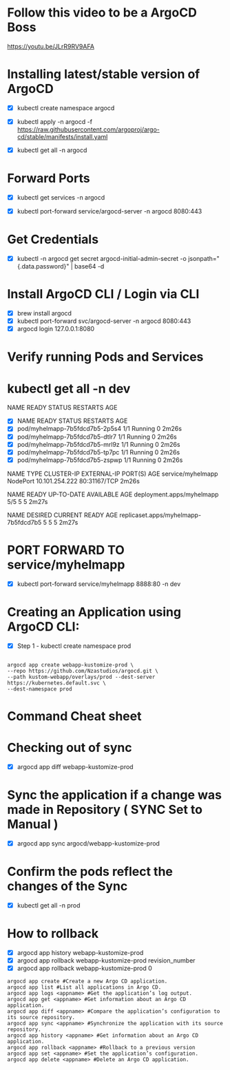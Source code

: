 

# Follow this video to be a ArgoCD Boss
https://youtu.be/JLrR9RV9AFA


# Installing latest/stable version of ArgoCD
- [x] kubectl create namespace argocd
- [x] kubectl apply -n argocd -f https://raw.githubusercontent.com/argoproj/argo-cd/stable/manifests/install.yaml

- [x] kubectl get all -n argocd

# Forward Ports
- [x] kubectl get services -n argocd
- [x] kubectl port-forward service/argocd-server -n argocd 8080:443


# Get Credentials
- [x] kubectl -n argocd get secret argocd-initial-admin-secret -o jsonpath="{.data.password}" | base64 -d


# Install ArgoCD CLI / Login via CLI
- [x] brew install argocd
- [x] kubectl port-forward svc/argocd-server -n argocd 8080:443
- [x] argocd login 127.0.0.1:8080

# Verify running Pods and Services

# kubectl get all -n dev
NAME                             READY   STATUS    RESTARTS   AGE
- [x] NAME                             READY   STATUS    RESTARTS   AGE
- [x] pod/myhelmapp-7b5fdcd7b5-2p5s4   1/1     Running   0          2m26s
- [x] pod/myhelmapp-7b5fdcd7b5-dtlr7   1/1     Running   0          2m26s
- [x] pod/myhelmapp-7b5fdcd7b5-mrl9z   1/1     Running   0          2m26s
- [x] pod/myhelmapp-7b5fdcd7b5-tp7pc   1/1     Running   0          2m26s
- [x] pod/myhelmapp-7b5fdcd7b5-zspwp   1/1     Running   0          2m26s

NAME                TYPE       CLUSTER-IP       EXTERNAL-IP   PORT(S)        AGE
service/myhelmapp   NodePort   10.101.254.222   <none>        80:31167/TCP   2m26s

NAME                        READY   UP-TO-DATE   AVAILABLE   AGE
deployment.apps/myhelmapp   5/5     5            5           2m27s

NAME                                   DESIRED   CURRENT   READY   AGE
replicaset.apps/myhelmapp-7b5fdcd7b5   5         5         5       2m27s

# PORT FORWARD TO service/myhelmapp
- [x] kubectl port-forward service/myhelmapp 8888:80 -n dev

# Creating an Application using ArgoCD CLI:
- [x] Step 1 - kubectl create namespace prod 
```

argocd app create webapp-kustomize-prod \
--repo https://github.com/Nzastudios/argocd.git \
--path kustom-webapp/overlays/prod --dest-server https://kubernetes.default.svc \
--dest-namespace prod
```

# Command Cheat sheet

# Checking out of sync
- [x] argocd app diff webapp-kustomize-prod

# Sync the application if a change was made in Repository ( SYNC Set to Manual )
- [x] argocd app sync argocd/webapp-kustomize-prod

# Confirm the pods reflect the changes of the Sync
- [x] kubectl get all -n prod

# How to rollback
- [x] argocd app history webapp-kustomize-prod
- [x] argocd app rollback webapp-kustomize-prod revision_number
- [x] argocd app rollback webapp-kustomize-prod 0

```
argocd app create #Create a new Argo CD application.
argocd app list #List all applications in Argo CD.
argocd app logs <appname> #Get the application’s log output.
argocd app get <appname> #Get information about an Argo CD application.
argocd app diff <appname> #Compare the application’s configuration to its source repository.
argocd app sync <appname> #Synchronize the application with its source repository.
argocd app history <appname> #Get information about an Argo CD application.
argocd app rollback <appname> #Rollback to a previous version
argocd app set <appname> #Set the application’s configuration.
argocd app delete <appname> #Delete an Argo CD application.
```





